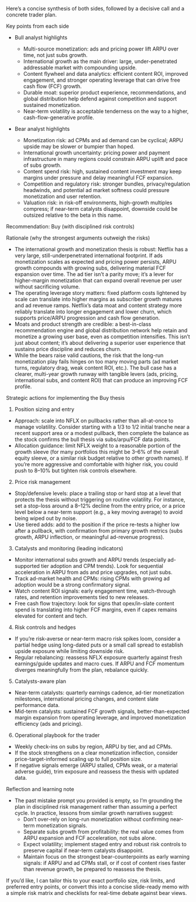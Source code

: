 Here’s a concise synthesis of both sides, followed by a decisive call and a concrete trader plan.

Key points from each side
- Bull analyst highlights
  - Multi-source monetization: ads and pricing power lift ARPU over time, not just subs growth.
  - International growth as the main driver: large, under-penetrated addressable market with compounding upside.
  - Content flywheel and data analytics: efficient content ROI, improved engagement, and stronger operating leverage that can drive free cash flow (FCF) growth.
  - Durable moat: superior product experience, recommendations, and global distribution help defend against competition and support sustained monetization.
  - Near-term volatility is acceptable tenderness on the way to a higher, cash-flow-generative profile.

- Bear analyst highlights
  - Monetization risk: ad CPMs and ad demand can be cyclical; ARPU upside may be slower or bumpier than hoped.
  - International growth uncertainty: pricing power and payment infrastructure in many regions could constrain ARPU uplift and pace of subs growth.
  - Content spend risk: high, sustained content investment may keep margins under pressure and delay meaningful FCF expansion.
  - Competition and regulatory risk: stronger bundles, privacy/regulation headwinds, and potential ad market softness could pressure monetization and user retention.
  - Valuation risk: in risk-off environments, high-growth multiples compress; if near-term catalysts disappoint, downside could be outsized relative to the beta in this name.

Recommendation: Buy (with disciplined risk controls)

Rationale (why the strongest arguments outweigh the risks)
- The international growth and monetization thesis is robust: Netflix has a very large, still-underpenetrated international footprint. If ads monetization scales as expected and pricing power persists, ARPU growth compounds with growing subs, delivering material FCF expansion over time. The ad tier isn’t a parity move; it’s a lever for higher-margin monetization that can expand overall revenue per user without sacrificing volume.
- The operating leverage story matters: fixed platform costs lightened by scale can translate into higher margins as subscriber growth matures and ad revenue ramps. Netflix’s data moat and content strategy more reliably translate into longer engagement and lower churn, which supports price/ARPU progression and cash flow generation.
- Moats and product strength are credible: a best-in-class recommendation engine and global distribution network help retain and monetize a growing user base, even as competition intensifies. This isn’t just about content; it’s about delivering a superior user experience that sustains price discipline and reduces churn.
- While the bears raise valid cautions, the risk that the long-run monetization play fails hinges on too many moving parts (ad market turns, regulatory drag, weak content ROI, etc.). The bull case has a clearer, multi-year growth runway with tangible levers (ads, pricing, international subs, and content ROI) that can produce an improving FCF profile.

Strategic actions for implementing the Buy thesis

1) Position sizing and entry
- Approach: scale into NFLX on pullbacks rather than all-at-once to manage volatility. Consider starting with a 1/3 to 1/2 initial tranche near a recent support area or a modest pullback, then complete the balance as the stock confirms the bull thesis via subs/arpu/FCF data points.
- Allocation guidance: limit NFLX weight to a reasonable portion of the growth sleeve (for many portfolios this might be 3–6% of the overall equity sleeve, or a similar risk budget relative to other growth names). If you’re more aggressive and comfortable with higher risk, you could push to 8–10% but tighten risk controls elsewhere.

2) Price risk management
- Stop/defensive levels: place a trailing stop or hard stop at a level that protects the thesis without triggering on routine volatility. For instance, set a stop-loss around a 8–12% decline from the entry price, or a price level below a near-term support (e.g., a key moving average) to avoid being wiped out by noise.
- Use tiered adds: add to the position if the price re-tests a higher low after a pullback, with confirmation from primary growth metrics (subs growth, ARPU inflection, or meaningful ad-revenue progress).

3) Catalysts and monitoring (leading indicators)
- Monitor international subs growth and ARPU trends (especially ad-supported tier adoption and CPM trends). Look for sequential acceleration in ARPU from ads and price upgrades, not just subs.
- Track ad-market health and CPMs: rising CPMs with growing ad adoption would be a strong confirmatory signal.
- Watch content ROI signals: early engagement time, watch-through rates, and retention improvements tied to new releases.
- Free cash flow trajectory: look for signs that opex/in-slate content spend is translating into higher FCF margins, even if capex remains elevated for content and tech.

4) Risk controls and hedges
- If you’re risk-averse or near-term macro risk spikes loom, consider a partial hedge using long-dated puts or a small call spread to establish upside exposure while limiting downside risk.
- Regular rebalancing: reassess NFLX exposure quarterly against fresh earnings/guide updates and macro cues. If ARPU and FCF momentum diverges meaningfully from the plan, rebalance quickly.

5) Catalysts-aware plan
- Near-term catalysts: quarterly earnings cadence, ad-tier monetization milestones, international pricing changes, and content slate performance data.
- Mid-term catalysts: sustained FCF growth signals, better-than-expected margin expansion from operating leverage, and improved monetization efficiency (ads and pricing).

6) Operational playbook for the trader
- Weekly check-ins on subs by region, ARPU by tier, and ad CPMs.
- If the stock strengthens on a clear monetization inflection, consider price-target-informed scaling up to full position size.
- If negative signals emerge (ARPU stalled, CPMs weak, or a material adverse guide), trim exposure and reassess the thesis with updated data.

Reflection and learning note
- The past mistake prompt you provided is empty, so I’m grounding the plan in disciplined risk management rather than assuming a perfect cycle. In practice, lessons from similar growth narratives suggest:
  - Don’t over-rely on long-run monetization without confirming near-term monetization signals.
  - Separate subs growth from profitability: the real value comes from ARPU expansion and FCF acceleration, not subs alone.
  - Expect volatility; implement staged entry and robust risk controls to preserve capital if near-term catalysts disappoint.
  - Maintain focus on the strongest bear-counterpoints as early warning signals: if ARPU and ad CPMs stall, or if cost of content rises faster than revenue growth, be prepared to reassess the thesis.

If you’d like, I can tailor this to your exact portfolio size, risk limits, and preferred entry points, or convert this into a concise slide-ready memo with a simple risk matrix and checklists for real-time debate against bear views.